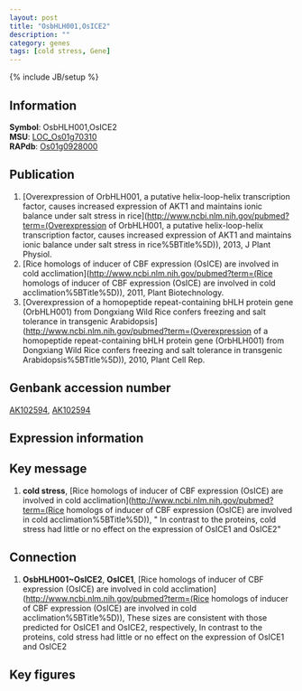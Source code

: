 ```yaml
---
layout: post
title: "OsbHLH001,OsICE2"
description: ""
category: genes
tags: [cold stress, Gene]
---
```

{% include JB/setup %}

## Information
__Symbol__: OsbHLH001,OsICE2  
__MSU__: [LOC_Os01g70310](http://rice.plantbiology.msu.edu/cgi-bin/ORF_infopage.cgi?orf=LOC_Os01g70310)  
__RAPdb__: [Os01g0928000](http://rapdb.dna.affrc.go.jp/viewer/gbrowse_details/irgsp1?name=Os01g0928000)  

## Publication
1. [Overexpression of OrbHLH001, a putative helix-loop-helix transcription factor, causes increased expression of AKT1 and maintains ionic balance under salt stress in rice](http://www.ncbi.nlm.nih.gov/pubmed?term=(Overexpression of OrbHLH001, a putative helix-loop-helix transcription factor, causes increased expression of AKT1 and maintains ionic balance under salt stress in rice%5BTitle%5D)), 2013, J Plant Physiol.
2. [Rice homologs of inducer of CBF expression (OsICE) are involved in cold acclimation](http://www.ncbi.nlm.nih.gov/pubmed?term=(Rice homologs of inducer of CBF expression (OsICE) are involved in cold acclimation%5BTitle%5D)), 2011, Plant Biotechnology.
3. [Overexpression of a homopeptide repeat-containing bHLH protein gene (OrbHLH001) from Dongxiang Wild Rice confers freezing and salt tolerance in transgenic Arabidopsis](http://www.ncbi.nlm.nih.gov/pubmed?term=(Overexpression of a homopeptide repeat-containing bHLH protein gene (OrbHLH001) from Dongxiang Wild Rice confers freezing and salt tolerance in transgenic Arabidopsis%5BTitle%5D)), 2010, Plant Cell Rep.

## Genbank accession number
[AK102594](http://www.ncbi.nlm.nih.gov/nuccore/AK102594), [AK102594](http://www.ncbi.nlm.nih.gov/nuccore/AK102594)

## Expression information

## Key message
1. __cold stress__, [Rice homologs of inducer of CBF expression (OsICE) are involved in cold acclimation](http://www.ncbi.nlm.nih.gov/pubmed?term=(Rice homologs of inducer of CBF expression (OsICE) are involved in cold acclimation%5BTitle%5D)), " In contrast to the proteins, cold stress had little or no effect on the expression of OsICE1 and OsICE2"

## Connection
1. __OsbHLH001~OsICE2__, __OsICE1__, [Rice homologs of inducer of CBF expression (OsICE) are involved in cold acclimation](http://www.ncbi.nlm.nih.gov/pubmed?term=(Rice homologs of inducer of CBF expression (OsICE) are involved in cold acclimation%5BTitle%5D)),  These sizes are consistent with those predicted for OsICE1 and OsICE2, respectively, In contrast to the proteins, cold stress had little or no effect on the expression of OsICE1 and OsICE2

## Key figures


